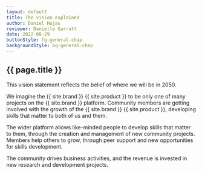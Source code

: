 ```yaml
---
layout: default
title: The vision explained
author: Daniel Hajas
reviewer: Danielle Garratt
date: 2022-08-29
buttonStyle: fg-general-chap
backgroundStyle: bg-general-chap
---
```


## {{ page.title }}

This vision statement reflects the belief of where we will be in 2050.

We imagine the {{ site.brand }} {{ site.product }} to be only one of many projects on the {{ site.brand }} platform.
Community members are getting involved with the growth of the {{ site.brand }} {{ site.product }}, developing skills that matter to both of us and them.

The wider platform allows like-minded people to develop skills that matter to them, through the creation and management of new community projects.
Members help others to grow, through peer support and new opportunities for skills development.

The community drives business activities, and the revenue is invested in new research and development projects.